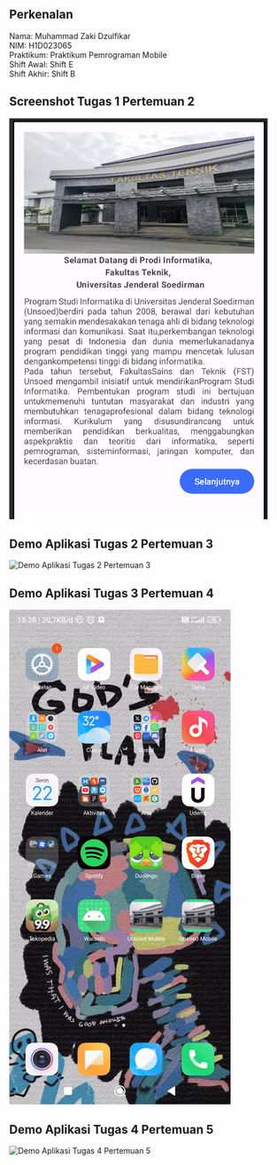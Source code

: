 ## Perkenalan

Nama: Muhammad Zaki Dzulfikar  
NIM: H1D023065  
Praktikum: Praktikum Pemrograman Mobile  
Shift Awal: Shift E  
Shift Akhir: Shift B

## Screenshot Tugas 1 Pertemuan 2

![Tugas 1 Pertemuan 2](docs/tugas-1.png)

## Demo Aplikasi Tugas 2 Pertemuan 3
![Demo Aplikasi Tugas 2 Pertemuan 3](docs/tugas-2.gif)

## Demo Aplikasi Tugas 3 Pertemuan 4
![Demo Aplikasi Tugas 3 Pertemuan 4](docs/tugas-3.gif)


## Demo Aplikasi Tugas 4 Pertemuan 5
![Demo Aplikasi Tugas 4 Pertemuan 5](docs/tugas-4.gif)